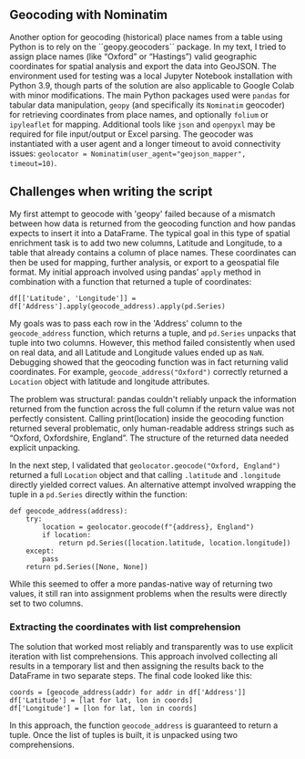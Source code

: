 ## Geocoding with Nominatim

Another option for geocoding (historical) place names from a table using Python is to rely on the ´´geopy.geocoders´´ package. In my text, I tried to assign place names (like “Oxford” or “Hastings”) valid geographic coordinates for spatial analysis 
and export the data into GeoJSON. The environment used for testing was a local Jupyter Notebook installation with Python 3.9, though parts of the solution are also applicable to Google Colab with minor modifications.
The main Python packages used were `pandas` for tabular data manipulation, `geopy` (and specifically its `Nominatim` geocoder) for retrieving coordinates from place names, and optionally `folium` or `ipyleaflet` for mapping. Additional tools like `json` and `openpyxl` may be required for file input/output or Excel parsing. The geocoder was instantiated with a user agent and a longer timeout to avoid connectivity issues: `geolocator = Nominatim(user_agent="geojson_mapper", timeout=10)`.

## Challenges when writing the script

My first attempt to geocode with 'geopy' failed because of a mismatch between how data is returned from the geocoding function and how pandas expects to insert it into a DataFrame. 
The typical goal in this type of spatial enrichment task is to add two new columns, Latitude and Longitude, to a table that already contains a column of place names. 
These coordinates can then be used for mapping, further analysis, or export to a geospatial file format.
My initial approach involved using pandas’ `apply` method in combination with a function that returned a tuple of coordinates:

```
df[['Latitude', 'Longitude']] = df['Address'].apply(geocode_address).apply(pd.Series)
```

My goals was to pass each row in the 'Address' column to the `geocode_address` function, which returns a tuple, and `pd.Series` unpacks that tuple into two columns. 
However, this method failed consistently when used on real data, and all Latitude and Longitude values ended up as `NaN`. 
Debugging showed that the geocoding function was in fact returning valid coordinates. 
For example, `geocode_address("Oxford")` correctly returned a `Location` object with latitude and longitude attributes.

The problem was structural: pandas couldn't reliably unpack the information returned from the function across the full column if the return value was not perfectly consistent. 
Calling print(location) inside the geocoding function returned several problematic, only human-readable address strings such as “Oxford, Oxfordshire, England”.
The structure of the returned data needed explicit unpacking.

In the next step, I validated that `geolocator.geocode("Oxford, England")` returned a full `Location` object and that calling `.latitude` and `.longitude` directly yielded correct values. 
An alternative attempt involved wrapping the tuple in a `pd.Series` directly within the function:

```
def geocode_address(address):
    try:
        location = geolocator.geocode(f"{address}, England")
        if location:
            return pd.Series([location.latitude, location.longitude])
    except:
        pass
    return pd.Series([None, None])
```
While this seemed to offer a more pandas-native way of returning two values, it still ran into assignment problems when the results were directly set to two columns. 

### Extracting the coordinates with list comprehension

The solution that worked most reliably and transparently was to use explicit iteration with list comprehensions. This approach involved collecting all results in a temporary list and then assigning the results back to the DataFrame in two separate steps. 
The final code looked like this:

```
coords = [geocode_address(addr) for addr in df['Address']]
df['Latitude'] = [lat for lat, lon in coords]
df['Longitude'] = [lon for lat, lon in coords]
```

In this approach, the function `geocode_address` is guaranteed to return a tuple. Once the list of tuples is built, it is unpacked using two comprehensions.
